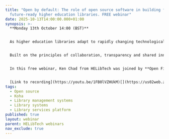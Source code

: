 ```yaml
---
title: "Open by default: The role of open source software in building flexible,
  future-ready higher education libraries. FREE webinar"
date: 2025-10-13T14:00:00.000+01:00
synopsis: >-
  **Monday 13th October 14:00 (BST)**


  As higher education libraries adapt to rapidly changing technological and economic contexts, new approaches are needed for meeting user needs whilst delivering value and achieving institutional goals.


  Built on the principles of collaboration, transparency and shared innovation, open source software is backed by government guidance, and yet still often misunderstood or overlooked in the UK academic library context. Why is this? and what benefits could your institutions be missing out on because of it?


  In this free webinar, Ken Chad from HELibTech was joined by **Open Fifth,** a UK-based company who provide support and development services for open source library software. We discussed the opportunities and hesitations of adopting open source within higher education institutions. The session explored themes including flexibility, interoperability, and community-driven development, alongside practical considerations such as sustainability, governance, and integration with existing systems.


  [Link to recording](https://youtu.be/1FB0lVZHUkM)[](https://us02web.zoom.us/webinar/register/WN_qTXFkQ8YQ2GFhFGilC69-A)
tags:
  - Open source
  - Koha
  - Library management systems
  - Library systems
  - Library services platform
published: true
layout: webinar
parent: HELibTech webinars
nav_exclude: true
---
```

